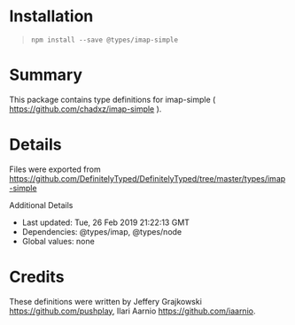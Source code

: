 # Installation
> `npm install --save @types/imap-simple`

# Summary
This package contains type definitions for imap-simple ( https://github.com/chadxz/imap-simple ).

# Details
Files were exported from https://github.com/DefinitelyTyped/DefinitelyTyped/tree/master/types/imap-simple

Additional Details
 * Last updated: Tue, 26 Feb 2019 21:22:13 GMT
 * Dependencies: @types/imap, @types/node
 * Global values: none

# Credits
These definitions were written by Jeffery Grajkowski <https://github.com/pushplay>, Ilari Aarnio <https://github.com/iaarnio>.
